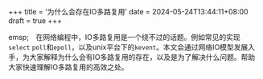 +++
title = '为什么会存在IO多路复用'
date = 2024-05-24T13:44:11+08:00
draft = true
+++

emsp;&emsp;在网络编程中，IO多路复用是一个绕不过的话题。例如常见的实现`select` `poll`和`epoll`，以及unix平台下的`kevent`。本文会通过网络IO模型发展入手，为大家解释为什么会有IO多路复用的存在，以及是为了解决什么问题。帮助大家快速理解IO多路复用的高效之处。
